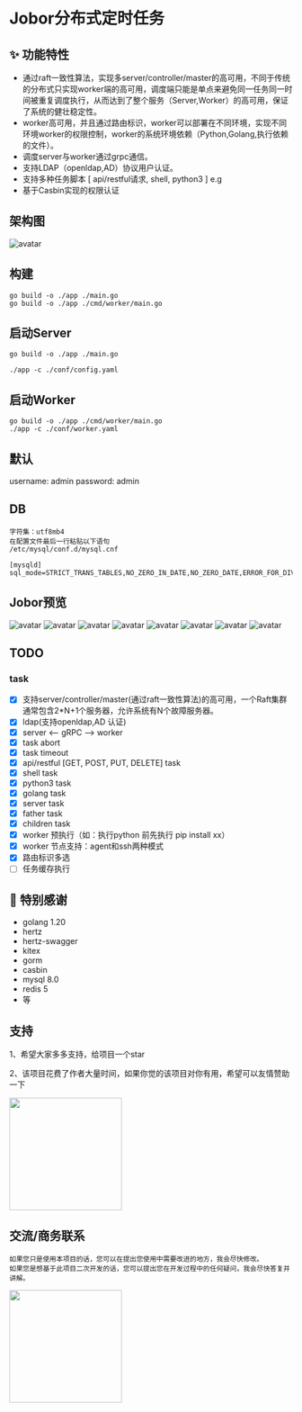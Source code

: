 # Jobor分布式定时任务
## ✨ 功能特性
- 通过raft一致性算法，实现多server/controller/master的高可用，不同于传统的分布式只实现worker端的高可用，调度端只能是单点来避免同一任务同一时间被重复调度执行，从而达到了整个服务（Server,Worker）的高可用，保证了系统的健壮稳定性。
- worker高可用，并且通过路由标识，worker可以部署在不同环境，实现不同环境worker的权限控制，worker的系统环境依赖（Python,Golang,执行依赖的文件）。
- 调度server与worker通过grpc通信。
- 支持LDAP（openldap,AD）协议用户认证。
- 支持多种任务脚本 [ api/restful请求, shell, python3 ] e.g
- 基于Casbin实现的权限认证

## 架构图
![avatar](./img/struct.png)

## 构建
```
go build -o ./app ./main.go
go build -o ./app ./cmd/worker/main.go
```

## 启动Server
```
go build -o ./app ./main.go

./app -c ./conf/config.yaml
```


## 启动Worker
```
go build -o ./app ./cmd/worker/main.go
./app -c ./conf/worker.yaml
```

## 默认
username: admin
password: admin

## DB
```
字符集：utf8mb4
在配置文件最后一行粘贴以下语句
/etc/mysql/conf.d/mysql.cnf

[mysqld]
sql_mode=STRICT_TRANS_TABLES,NO_ZERO_IN_DATE,NO_ZERO_DATE,ERROR_FOR_DIVISION_BY_ZERO,NO_AUTO_CREATE_USER,NO_ENGINE_SUBSTITUTION

```


## Jobor预览
![avatar](./img/jobor-dash.jpeg)
![avatar](./img/jobor-task-list.png)
![avatar](./img/jobor-edit-1.png)
![avatar](./img/jobor-edit-2.png)
![avatar](./img/jobor-log-list.png)
![avatar](./img/jobor-log-detail.png)
![avatar](./img/jobor-worker-list.png)
![avatar](./img/notify-email.png)

## TODO 
### task
- [x] 支持server/controller/master(通过raft一致性算法)的高可用，一个Raft集群通常包含2*N+1个服务器，允许系统有N个故障服务器。
- [x] ldap(支持openldap,AD 认证)
- [x] server <-- gRPC --> worker
- [x] task abort
- [x] task timeout
- [x] api/restful [GET, POST, PUT, DELETE] task
- [x] shell task
- [x] python3 task
- [x] golang task
- [x] server task
- [x] father task
- [x] children task
- [x] worker 预执行（如：执行python 前先执行 pip install xx）
- [x] worker 节点支持：agent和ssh两种模式
- [x] 路由标识多选
- [ ] 任务缓存执行

## 🤝 特别感谢
- golang 1.20
- hertz
- hertz-swagger
- kitex
- gorm
- casbin
- mysql 8.0
- redis 5
- 等

## 支持
1、希望大家多多支持，给项目一个star

2、该项目花费了作者大量时间，如果你觉的该项目对你有用，希望可以友情赞助一下

<img src="./img/wechat.jpeg" width=200 height=200>


## 交流/商务联系
```
如果您只是使用本项目的话，您可以在提出您使用中需要改进的地方，我会尽快修改。
如果您是想基于此项目二次开发的话，您可以提出您在开发过程中的任何疑问，我会尽快答复并讲解。
```
<img src="./img/Wechatid.jpeg" width=200 height=200>


